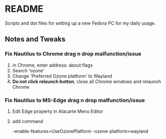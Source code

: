 # README

Scripts and dot files for setting up a new Fedora PC for my daily usage.

## Notes and Tweaks

### Fix Nautilus to Chrome drag n drop malfunction/issue

1. in Chrome, enter address: about:flags
2. Search 'ozone'
3. Change 'Preferred Ozone platform' to Wayland
4. **Do not click relaunch button**, close all Chrome windows and relaunch Chrome

### Fix Nautilus to MS-Edge drag n drop malfunction/issue

1. Edit Edge property in Alacarte Menu Editor
2. add command

   -enable-features=UseOzonePlatform -ozone-platform=wayland
